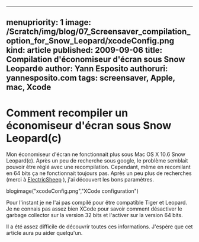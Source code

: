 -----
menupriority:   1
image: /Scratch/img/blog/07_Screensaver_compilation_option_for_Snow_Leopard/xcodeConfig.png
kind:           article
published: 2009-09-06
title: Compilation d'économiseur d'écran sous Snow Leopard<small>&copy;</small> 
author: Yann Esposito
authoruri: yannesposito.com
tags:  screensaver, Apple, mac, Xcode
-----
# Comment recompiler un économiseur d'écran sous Snow Leopard(c)

Mon économiseur d'écran ne fonctionnait plus sous Mac OS X 10.6 Snow Leopard(c). Après un peu de recherche sous google, le problème semblait pouvoir être réglé avec une recompilation.
Cependant, même en recomilant en 64 bits ça ne fonctionnait toujours pas.
Après un peu plus de recherches (merci à [ElectricSheep](http://community.electricsheep.org/node/236) ),
j'ai découvert les bons paramètres.

blogimage("xcodeConfig.png","XCode configuration")

Pour l'instant je ne l'ai pas compilé pour être compatible Tiger et Leopard. Je ne connais pas assez bien XCode pour savoir comment désactiver le garbage collector sur la version 32 bits et l'activer sur la version 64 bits.

Il a été assez difficile de découvrir toutes ces informations. J'espère que cet article aura pu aider quelqu'un.
